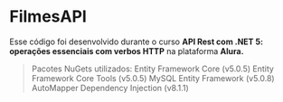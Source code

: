 # FilmesAPI

Esse código foi desenvolvido durante o curso <b>API Rest com .NET 5: operações essenciais com verbos HTTP</b> na plataforma <b>Alura.</b>

> Pacotes NuGets utilizados:
  Entity Framework Core (v5.0.5)
  Entity Framework Core Tools (v5.0.5)
  MySQL Entity Framework (v5.0.8)
  AutoMapper Dependency Injection (v8.1.1)
